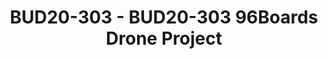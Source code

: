 ---
categories:
- BUD20
image:
  featured: 'true'
  path: https://static.linaro.org/connect/bud20/images/BUD20-303.png
session_id: BUD20-303
session_speakers:
- speaker_bio: Open source software and hardware enthusiast. Currently working at
    96Boards, Linaro as a full-time Maker.
  speaker_company: Linaro
  speaker_image: http://avatars.sched.co/2/b9/7234964/avatar.jpg.320x320px.jpg?672
  speaker_name: Sahaj Sarup
  speaker_position: Applications Engineer, 96Boards
  speaker_role: attendee, speaker
session_track: 96Boards
tag: session
tags: 96Boards
title: BUD20-303 - BUD20-303 96Boards Drone Project
---